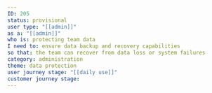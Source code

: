 ```yaml
---
ID: 205
status: provisional
user type: "[[admin]]"
as a: "[[admin]]"
who is: protecting team data
I need to: ensure data backup and recovery capabilities
so that: the team can recover from data loss or system failures
category: administration
theme: data protection
user journey stage: "[[daily use]]"
customer journey stage:
---
```

